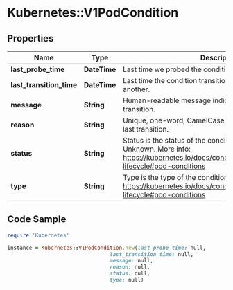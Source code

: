 # Kubernetes::V1PodCondition

## Properties

Name | Type | Description | Notes
------------ | ------------- | ------------- | -------------
**last_probe_time** | **DateTime** | Last time we probed the condition. | [optional] 
**last_transition_time** | **DateTime** | Last time the condition transitioned from one status to another. | [optional] 
**message** | **String** | Human-readable message indicating details about last transition. | [optional] 
**reason** | **String** | Unique, one-word, CamelCase reason for the condition&#39;s last transition. | [optional] 
**status** | **String** | Status is the status of the condition. Can be True, False, Unknown. More info: https://kubernetes.io/docs/concepts/workloads/pods/pod-lifecycle#pod-conditions | 
**type** | **String** | Type is the type of the condition. More info: https://kubernetes.io/docs/concepts/workloads/pods/pod-lifecycle#pod-conditions | 

## Code Sample

```ruby
require 'Kubernetes'

instance = Kubernetes::V1PodCondition.new(last_probe_time: null,
                                 last_transition_time: null,
                                 message: null,
                                 reason: null,
                                 status: null,
                                 type: null)
```



